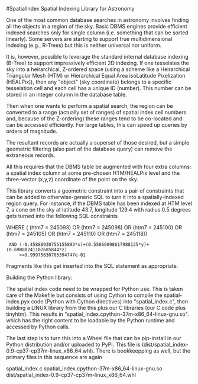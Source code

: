 #SpatialIndex
Spatial Indexing Library for Astronomy

One of the most common database searches in astronomy involves finding all the 
objects in a region of the sky.  Basic DBMS engines provide efficient indexed 
searches only for single column (i.e. something that can be sorted linearly).
Some servers are starting to support true multidimensional indexing (e.g.,
R-Trees) but this is neither universal nor uniform.

It is, however, possible to leverage the standard internal database indexing
(B-Tree) to support impressively efficient 2D indexing.  If one tesselates the
sky into a heirarchical, Z-ordered space (using a scheme like a Heirarchical
Triangular Mesh (HTM)  or Hierarchical Equal Area isoLatitude Pixelization
(HEALPix)), then any "object" (sky coordinate) belongs to a specific 
tesselation cell and each cell has a unique ID (number).  This number can
be stored in an integer column in the database table.

Then when one wants to perform a spatial search, the region can be converted
to a range (actually set of ranges) of spatial index cell numbers and, 
because of the Z-ordering) these ranges tend to be co-located and can be
accessed efficiently.  For large tables, this can speed up queries by orders
of magnitude.

The resultant records are actually a superset of those desired, but a simple
geometric filtering (also part of the database query) can remove the extraneous
records.

All this requires that the DBMS table be augmented with four extra columns:
a spatial index column at some pre-chosen HTM/HEALPix level and the three-vector
(x,y,z) coordinate of the point on the sky.

This library converts a geometric constraint into a pair of constraints that
can be added to otherwise-generic SQL to turn it into a spatially-indexed
region query.  For instance, if the DBMS table has been indexed at HTM level
7, a cone on the sky at latitude 43.7, longitude 129.4 with radius 0.5 degrees
gets turned into the following SQL constraints 

   WHERE (   (htm7 = 245093) 
          OR (htm7 = 245098) 
          OR (htm7 = 245100)
          OR (htm7 = 245105) 
          OR (htm7 = 245110)
          OR (htm7 = 245118))

     AND (-0.45888930755155893*x)+(0.55866098617988125*y)+(0.69088241107685844*z)
         >=9.99975630705394747e-01


Fragments like this get inserted into the SQL statement as appropriate.




Building the Python library:

The spatial index code need to be wrapped for Python use.  This is taken care
of the Makefile but consists of using Cython to compile the spatial-index.pyx
code (Python with Cython directives) into "spatial_index.c", then building 
a LINUX library from the this plus our C libraries (our C code plus tinyhtm).
This results in "spatial_index.cpython-37m-x86_64-linux-gnu.so". which has the
right content to be loadable by the Python runtime and accessed by Python
calls.

The last step is to turn this into a Wheel file that can be pip-install in
our Python distribution and/or uploaded to PyPI.  This file is
(dist/spatial_index-0.9-cp37-cp37m-linux_x86_64.whl).  There is bookkeepping
as well, but the primary files in this sequence are again

  spatial_index.c
  spatial_index.cpython-37m-x86_64-linux-gnu.so
  dist/spatial_index-0.9-cp37-cp37m-linux_x86_64.whl

